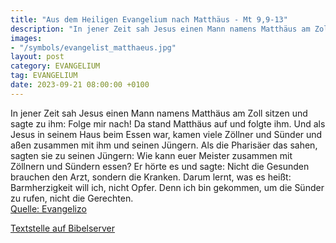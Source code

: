 ```yaml
---
title: "Aus dem Heiligen Evangelium nach Matthäus - Mt 9,9-13"
description: "In jener Zeit sah Jesus einen Mann namens Matthäus am Zoll sitzen und sagte zu ihm: Folge mir nach! Da stand Matthäus auf und folgte ihm. Und als Jesus in seinem Haus beim Essen war, kamen viele Zöllner und Sünder und aßen zusammen mit ihm und seinen Jüngern. Als die Pharisäer da...."
images:
- "/symbols/evangelist_matthaeus.jpg"
layout: post
category: EVANGELIUM
tag: EVANGELIUM
date: 2023-09-21 08:00:00 +0100
---
```

In jener Zeit sah Jesus einen Mann namens Matthäus am Zoll sitzen und sagte zu ihm: Folge mir nach! Da stand Matthäus auf und folgte ihm.
Und als Jesus in seinem Haus beim Essen war, kamen viele Zöllner und Sünder und aßen zusammen mit ihm und seinen Jüngern.
Als die Pharisäer das sahen, sagten sie zu seinen Jüngern: Wie kann euer Meister zusammen mit Zöllnern und Sündern essen?
Er hörte es und sagte: Nicht die Gesunden brauchen den Arzt, sondern die Kranken.<!--more-->
Darum lernt, was es heißt: Barmherzigkeit will ich, nicht Opfer. Denn ich bin gekommen, um die Sünder zu rufen, nicht die Gerechten.<br>
[Quelle: Evangelizo](https://evangeliumtagfuertag.org/DE/gospel)

[Textstelle auf Bibelserver](https://www.bibleserver.com/EU/Matthäus9,9-13)
